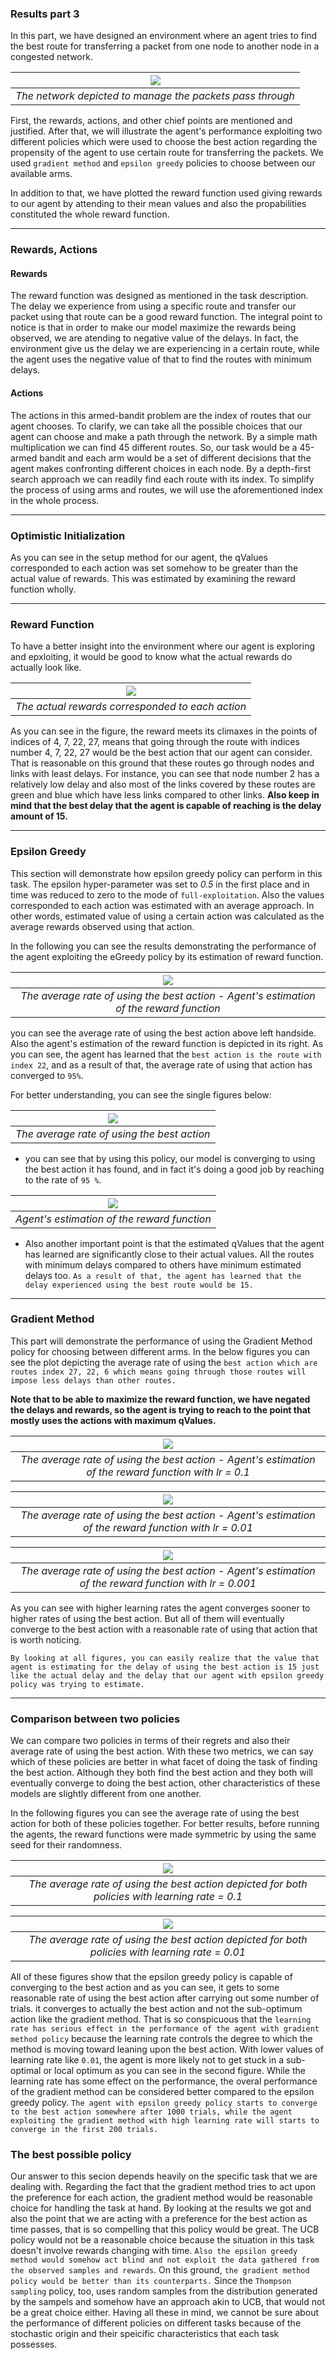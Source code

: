 ### Results part 3

In this part, we have designed an environment where an agent tries to find the best route for transferring a packet from one node to another node in a congested network. 

| ![](network.png) | 
|:--:|
|*The network depicted to manage the packets pass through*|

First, the rewards, actions, and other chief points are mentioned and justified. After that, we will illustrate the agent's performance exploiting two different policies which were used to choose the best action regarding the propensity of the agent to use certain route for transferring the packets. We used `gradient method` and `epsilon greedy` policies to choose between our available arms.


In addition to that, we have plotted the reward function used giving rewards to our agent by attending to their mean values and also the propabilities constituted the whole reward function. 

---

### Rewards, Actions

#### Rewards


The reward function was designed as mentioned in the task description. The delay we experience from using a specific route and transfer our packet using that route can be a good reward function. The integral point to notice is that in order to make our model maximize the rewards being observed, we are atending to negative value of the delays. In fact, the environment give us the delay we are experiencing in a certain route, while the agent uses the negative value of that to find the routes with minimum delays. 

#### Actions

The actions in this armed-bandit problem are the index of routes that our agent chooses. To clarify, we can take all the possible choices that our agent can choose and make a path through the network. By a simple math multiplication we can find 45 different routes. So, our task would be a 45-armed bandit and each arm would be a set of different decisions that the agent makes confronting different choices in each node. By a depth-first search approach we can readily find each route with its index. To simplify the process of using arms and routes, we will use the aforementioned index in the whole process.

--- 

### Optimistic Initialization

As you can see in the setup method for our agent, the qValues corresponded to each action was set somehow to be greater than the actual value of rewards. This was estimated by examining the reward function wholly. 

---

### Reward Function

To have a better insight into the environment where our agent is exploring and epxloiting, it would be good to know what the actual rewards do actually look like. 


| ![](actual_reward.png) | 
|:--:|
|*The actual rewards corresponded to each action*|

As you can see in the figure, the reward meets its climaxes in the points of indices of 4, 7, 22, 27, means that going through the route with indices number 4, 7, 22, 27 would be the best action that our agent can consider. That is reasonable on this ground that these routes go through nodes and links with least delays. For instance, you can see that node number 2 has a relatively low delay and also most of the links covered by these routes are green and blue which have less links compared to other links. __Also keep in mind that the best delay that the agent is capable of reaching is the delay amount of 15.__

---

### Epsilon Greedy

This section will demonstrate how epsilon greedy policy can perform in this task. The epsilon hyper-parameter was set to _0.5_ in the first place and in time was reduced to zero to the mode of `full-exploitation`. Also the values corresponded to each action was estimated with an average approach. In other words, estimated value of using a certain action was calculated as the average rewards observed using that action. 

In the following you can see the results demonstrating the performance of the agent exploiting the eGreedy policy by its estimation of reward function.


| ![](eGreedy/agg.png) | 
|:--:|
|*The average rate of using the best action - Agent's estimation of the reward function*|

you can see the average rate of using the best action above left handside. Also the agent's estimation of the reward function is depicted in its right. As you can see, the agent has learned that the `best action is the route with index 22`, and as a result of that, the average rate of using that action has converged to `95%`. 

For better understanding, you can see the single figures below:


| ![](eGreedy/AR.png) | 
|:--:|
|*The average rate of using the best action*|

* you can see that by using this policy, our model is converging to using the best action it has found, and in fact it's doing a good job by reaching to the rate of `95 %`.


| ![](eGreedy/qValues.png) | 
|:--:|
|*Agent's estimation of the reward function*|

* Also another important point is that the estimated qValues that the agent has learned are significantly close to their actual values. All the routes with minimum delays compared to others have minimum estimated delays too. `As a result of that, the agent has learned that the delay experienced using the best route would be 15.`

---

### Gradient Method

This part will demonstrate the performance of using the Gradient Method policy for choosing between different arms. In the below figures you can see the plot depicting the average rate of using the `best action which are routes index 27, 22, 6 which means going through those routes will impose less delays than other routes.`

__Note that to be able to maximize the reward function, we have negated the delays and rewards, so the agent is trying to reach to the point that mostly uses the actions with maximum qValues.__

| ![](gradient/agg1.png) | 
|:--:|
|*The average rate of using the best action - Agent's estimation of the reward function with lr = 0.1*|

| ![](gradient/agg2.png) | 
|:--:|
|*The average rate of using the best action - Agent's estimation of the reward function with lr = 0.01*|

| ![](gradient/agg3.png) | 
|:--:|
|*The average rate of using the best action - Agent's estimation of the reward function with lr = 0.001*|


As you can see with higher learning rates the agent converges sooner to higher rates of using the best action. But all of them will eventually converge to the best action with a reasonable rate of using that action that is worth noticing.

`By looking at all figures, you can easily realize that the value that agent is estimating for the delay of using the best action is 15 just like the actual delay and the delay that our agent with epsilon greedy policy was trying to estimate.`


---

### Comparison between two policies

We can compare two policies in terms of their regrets and also their average rate of using the best action. With these two metrics, we can say which of these policies are better in what facet of doing the task of finding the best action. Although they both find the best action and they both will eventually converge to doing the best action, other characteristics of these models are slightly different from one another.

In the following figures you can see the average rate of using the best action for both of these policies together. For better results, before running the agents, the reward functions were made symmetric by using the same seed for their randomness.  

| ![](comparison_lr=0.1.png) | 
|:--:|
|*The average rate of using the best action depicted for both policies with learning rate = 0.1*|

| ![](comparison_lr=0.01.png) | 
|:--:|
|*The average rate of using the best action depicted for both policies with learning rate = 0.01*|

<!-- | ![](comparison3.png) | 
|:--:|
|*The average rate of using the best action depicted for both policies*| -->

All of these figures show that the epsilon greedy policy is capable of converging to the best action and as you can see, it gets to some reasonable rate of using the best action after carrying out some number of trials. it converges to actually the best action and not the sub-optimum action like the gradient method. That is so conspicuous that the `learning rate has serious effect in the performance of the agent with gradient method policy` because the learning rate controls the degree to which the method is moving toward leaning upon the best action. With lower values of learning rate like `0.01`, the agent is more likely not to get stuck in a sub-optimal or local optimum as you can see in the second figure. While the learning rate has some effect on the performance, the overal performance of the gradient method can be considered better compared to the epsilon greedy policy. `The agent with epsilon greedy policy starts to converge to the best action somewhere after 1000 trials, while the agent exploiting the gradient method with high learning rate will starts to converge in the first 200 trials.`


### The best possible policy

Our answer to this secion depends heavily on the specific task that we are dealing with. Regarding the fact that the gradient method tries to act upon the preference for each action, the gradient method would be reasonable choice for handling the task at hand. By looking at the results we got and also the point that we are acting with a preference for the best action as time passes, that is so compelling that this policy would be great. The UCB policy would not be a reasonable choice because the situation in this task doesn't involve rewards changing with time. `Also the epsilon greedy method would somehow act blind and not exploit the data gathered from the observed samples and rewards`. On this ground, `the gradient method policy would be better than its counterparts.` Since the `Thompson sampling` policy, too, uses random samples from the distribution generated by the sampels and somehow have an approach akin to UCB, that would not be a great choice either. Having all these in mind, we cannot be sure about the performance of different policies on different tasks because of the stochastic origin and their speicific characteristics that each task possesses.